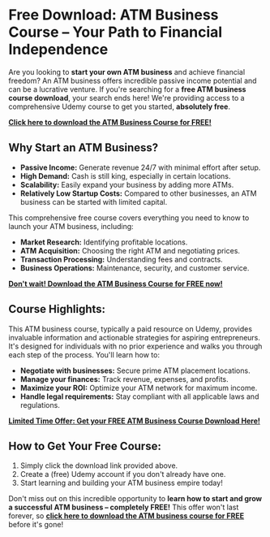 # Free Download: ATM Business Course – Your Path to Financial Independence

Are you looking to **start your own ATM business** and achieve financial freedom? An ATM business offers incredible passive income potential and can be a lucrative venture. If you're searching for a **free ATM business course download**, your search ends here! We're providing access to a comprehensive Udemy course to get you started, **absolutely free**.

[**Click here to download the ATM Business Course for FREE!**](https://udemywork.com/atm-business-course)

## Why Start an ATM Business?

*   **Passive Income:** Generate revenue 24/7 with minimal effort after setup.
*   **High Demand:** Cash is still king, especially in certain locations.
*   **Scalability:** Easily expand your business by adding more ATMs.
*   **Relatively Low Startup Costs:** Compared to other businesses, an ATM business can be started with limited capital.

This comprehensive free course covers everything you need to know to launch your ATM business, including:

*   **Market Research:** Identifying profitable locations.
*   **ATM Acquisition:** Choosing the right ATM and negotiating prices.
*   **Transaction Processing:** Understanding fees and contracts.
*   **Business Operations:** Maintenance, security, and customer service.

[**Don't wait! Download the ATM Business Course for FREE now!**](https://udemywork.com/atm-business-course)

## Course Highlights:

This ATM business course, typically a paid resource on Udemy, provides invaluable information and actionable strategies for aspiring entrepreneurs. It's designed for individuals with no prior experience and walks you through each step of the process. You'll learn how to:

*   **Negotiate with businesses:** Secure prime ATM placement locations.
*   **Manage your finances:** Track revenue, expenses, and profits.
*   **Maximize your ROI:** Optimize your ATM network for maximum income.
*   **Handle legal requirements:** Stay compliant with all applicable laws and regulations.

[**Limited Time Offer: Get your FREE ATM Business Course Download Here!**](https://udemywork.com/atm-business-course)

## How to Get Your Free Course:

1.  Simply click the download link provided above.
2.  Create a (free) Udemy account if you don't already have one.
3.  Start learning and building your ATM business empire today!

Don't miss out on this incredible opportunity to **learn how to start and grow a successful ATM business – completely FREE!** This offer won't last forever, so **[click here to download the ATM business course for FREE](https://udemywork.com/atm-business-course)** before it's gone!
